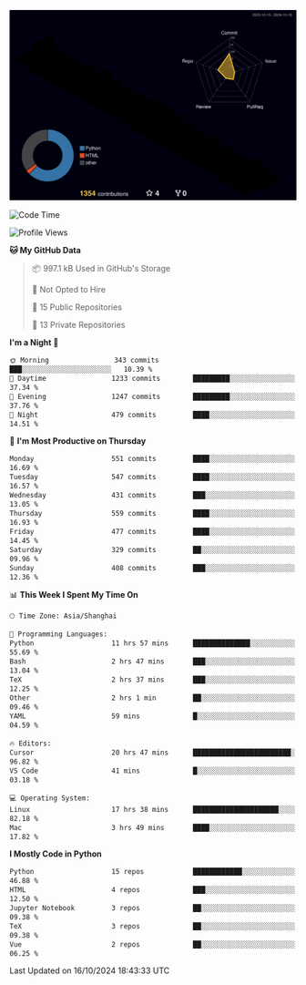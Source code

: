 <!--![](https://raw.githubusercontent.com/BorisYang326/BorisYang326/output/github-contribution-grid-snake-dark.svg) -->
![](./profile-3d-contrib/profile-night-rainbow.svg)
<!--START_SECTION:waka-->
![Code Time](http://img.shields.io/badge/Code%20Time-551%20hrs%2012%20mins-blue)

![Profile Views](http://img.shields.io/badge/Profile%20Views-1-blue)

**🐱 My GitHub Data** 

> 📦 997.1 kB Used in GitHub's Storage 
 > 
> 🚫 Not Opted to Hire
 > 
> 📜 15 Public Repositories 
 > 
> 🔑 13 Private Repositories 
 > 
**I'm a Night 🦉** 

```text
🌞 Morning                343 commits         ███░░░░░░░░░░░░░░░░░░░░░░   10.39 % 
🌆 Daytime                1233 commits        █████████░░░░░░░░░░░░░░░░   37.34 % 
🌃 Evening                1247 commits        █████████░░░░░░░░░░░░░░░░   37.76 % 
🌙 Night                  479 commits         ████░░░░░░░░░░░░░░░░░░░░░   14.51 % 
```
📅 **I'm Most Productive on Thursday** 

```text
Monday                   551 commits         ████░░░░░░░░░░░░░░░░░░░░░   16.69 % 
Tuesday                  547 commits         ████░░░░░░░░░░░░░░░░░░░░░   16.57 % 
Wednesday                431 commits         ███░░░░░░░░░░░░░░░░░░░░░░   13.05 % 
Thursday                 559 commits         ████░░░░░░░░░░░░░░░░░░░░░   16.93 % 
Friday                   477 commits         ████░░░░░░░░░░░░░░░░░░░░░   14.45 % 
Saturday                 329 commits         ██░░░░░░░░░░░░░░░░░░░░░░░   09.96 % 
Sunday                   408 commits         ███░░░░░░░░░░░░░░░░░░░░░░   12.36 % 
```


📊 **This Week I Spent My Time On** 

```text
🕑︎ Time Zone: Asia/Shanghai

💬 Programming Languages: 
Python                   11 hrs 57 mins      ██████████████░░░░░░░░░░░   55.69 % 
Bash                     2 hrs 47 mins       ███░░░░░░░░░░░░░░░░░░░░░░   13.04 % 
TeX                      2 hrs 37 mins       ███░░░░░░░░░░░░░░░░░░░░░░   12.25 % 
Other                    2 hrs 1 min         ██░░░░░░░░░░░░░░░░░░░░░░░   09.46 % 
YAML                     59 mins             █░░░░░░░░░░░░░░░░░░░░░░░░   04.59 % 

🔥 Editors: 
Cursor                   20 hrs 47 mins      ████████████████████████░   96.82 % 
VS Code                  41 mins             █░░░░░░░░░░░░░░░░░░░░░░░░   03.18 % 

💻 Operating System: 
Linux                    17 hrs 38 mins      █████████████████████░░░░   82.18 % 
Mac                      3 hrs 49 mins       ████░░░░░░░░░░░░░░░░░░░░░   17.82 % 
```

**I Mostly Code in Python** 

```text
Python                   15 repos            ████████████░░░░░░░░░░░░░   46.88 % 
HTML                     4 repos             ███░░░░░░░░░░░░░░░░░░░░░░   12.50 % 
Jupyter Notebook         3 repos             ██░░░░░░░░░░░░░░░░░░░░░░░   09.38 % 
TeX                      3 repos             ██░░░░░░░░░░░░░░░░░░░░░░░   09.38 % 
Vue                      2 repos             ██░░░░░░░░░░░░░░░░░░░░░░░   06.25 % 
```




 Last Updated on 16/10/2024 18:43:33 UTC
<!--END_SECTION:waka-->

